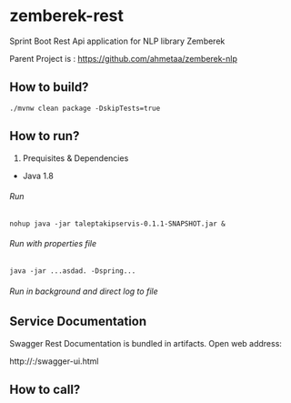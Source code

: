 # zemberek-rest
Sprint Boot Rest Api application for NLP library Zemberek


  Parent Project is : https://github.com/ahmetaa/zemberek-nlp
  
  
## How to build?

```
./mvnw clean package -DskipTests=true  
```

## How to run?

1. Prequisites & Dependencies
  * Java 1.8
 
###### Run 

```
nohup java -jar taleptakipservis-0.1.1-SNAPSHOT.jar &
```
###### Run with properties file

```
java -jar ...asdad. -Dspring...
```

###### Run in background and direct log to file



## Service Documentation

Swagger Rest Documentation is bundled in artifacts. Open web address:

http://<service-ip>:<service-port>/swagger-ui.html

## How to call?

